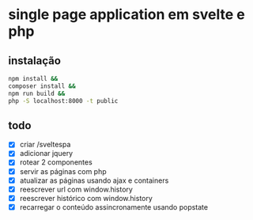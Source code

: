 # single page application em svelte e php

## instalação

```bash
npm install &&
composer install &&
npm run build &&
php -S localhost:8000 -t public
```

## todo
- [x] criar /sveltespa
- [x] adicionar jquery
- [x] rotear 2 componentes
- [x] servir as páginas com php
- [x] atualizar as páginas usando ajax e containers
- [x] reescrever url com window.history
- [x] reescrever histórico com window.history
- [x] recarregar o conteúdo assincronamente usando popstate
